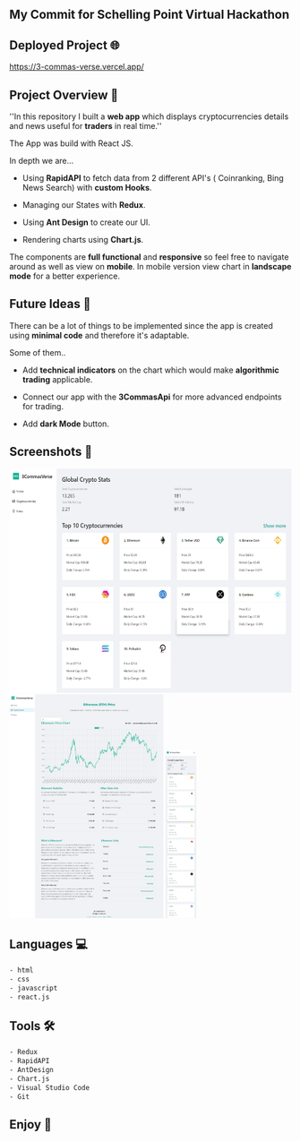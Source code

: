 ## My Commit for Schelling Point Virtual Hackathon

## Deployed Project 🌐

https://3-commas-verse.vercel.app/


## Project Overview 🚀

''In this repository I built a **web app** which displays cryptocurrencies details and news useful for **traders** in real time.''<br>

The App was build with React JS.

In depth we are...

- Using **RapidAPI** to fetch data from 2 different API's ( Coinranking, Bing News Search) with **custom Hooks**.

- Managing our States with **Redux**.

- Using **Ant Design** to create our UI.

- Rendering charts using **Chart.js**.

The components are **full functional** and **responsive** so feel free to navigate around as well as view on **mobile**. In mobile version view chart in **landscape mode** for a better experience. 


## Future Ideas 💭

There can be a lot of things to be implemented since the app is created using **minimal code** and therefore it's adaptable.

Some of them..

- Add **technical indicators** on the chart which would make **algorithmic trading** applicable.

- Connect our app with the **3CommasApi** for more advanced endpoints for trading.

- Add **dark Mode** button.


## Screenshots 📸

<img src="/src/images/Homepage-desktop.png" alt="Alt text" title="Optional title" width=auto height="400">
<img src="/src/images/Chart-desktop.png" alt="Alt text" title="Optional title" width=auto height="400">
<img src="/src/images/Cryptos-mobile.png" alt="Alt text" title="Optional title" width=auto height="300">


## Languages 💻

```
- html
- css
- javascript
- react.js
```


## Tools 🛠

```
- Redux
- RapidAPI
- AntDesign
- Chart.js
- Visual Studio Code
- Git
```


## Enjoy 🙌

